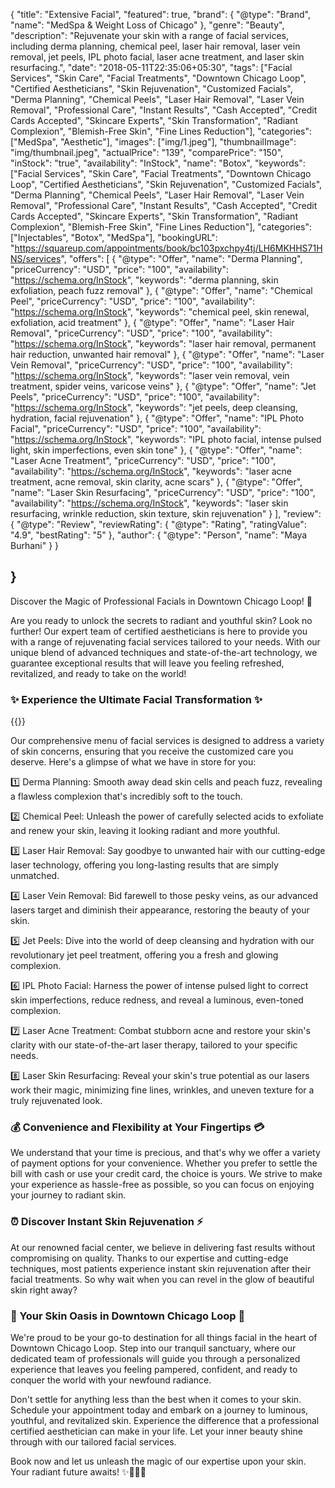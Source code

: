 {
    "title": "Extensive Facial",
    "featured": true,
    "brand": {
    "@type": "Brand",
    "name": "MedSpa & Weight Loss of Chicago"
  },
   "genre": "Beauty",
    "description": "Rejuvenate your skin with a range of facial services, including derma planning, chemical peel, laser hair removal, laser vein removal, jet peels, IPL photo facial, laser acne treatment, and laser skin resurfacing.",
    "date": "2018-05-11T22:35:06+05:30",
    "tags": ["Facial Services", "Skin Care", "Facial Treatments", "Downtown Chicago Loop", "Certified Aestheticians", "Skin Rejuvenation", "Customized Facials", "Derma Planning", "Chemical Peels", "Laser Hair Removal", "Laser Vein Removal", "Professional Care", "Instant Results", "Cash Accepted", "Credit Cards Accepted", "Skincare Experts", "Skin Transformation", "Radiant Complexion", "Blemish-Free Skin", "Fine Lines Reduction"],
    "categories": ["MedSpa", "Aesthetic"],
    "images": ["img/1.jpeg"],
    "thumbnailImage": "img/thumbnail.jpeg",
    "actualPrice": "139",
    "comparePrice": "150",
    "inStock": "true",
    "availability": "InStock",
    "name": "Botox",
    "keywords":["Facial Services", "Skin Care", "Facial Treatments", "Downtown Chicago Loop", "Certified Aestheticians", "Skin Rejuvenation", "Customized Facials", "Derma Planning", "Chemical Peels", "Laser Hair Removal", "Laser Vein Removal", "Professional Care", "Instant Results", "Cash Accepted", "Credit Cards Accepted", "Skincare Experts", "Skin Transformation", "Radiant Complexion", "Blemish-Free Skin", "Fine Lines Reduction"],
    "categories": ["Injectables", "Botox", "MedSpa"],
    "bookingURL": "https://squareup.com/appointments/book/bc103pxchpy4tj/LH6MKHHS71HNS/services", 
  "offers": [
    {
      "@type": "Offer",
      "name": "Derma Planning",
      "priceCurrency": "USD",
      "price": "100",
      "availability": "https://schema.org/InStock",
      "keywords": "derma planning, skin exfoliation, peach fuzz removal"
    },
    {
      "@type": "Offer",
      "name": "Chemical Peel",
      "priceCurrency": "USD",
      "price": "100",
      "availability": "https://schema.org/InStock",
      "keywords": "chemical peel, skin renewal, exfoliation, acid treatment"
    },
    {
      "@type": "Offer",
      "name": "Laser Hair Removal",
      "priceCurrency": "USD",
      "price": "100",
      "availability": "https://schema.org/InStock",
      "keywords": "laser hair removal, permanent hair reduction, unwanted hair removal"
    },
    {
      "@type": "Offer",
      "name": "Laser Vein Removal",
      "priceCurrency": "USD",
      "price": "100",
      "availability": "https://schema.org/InStock",
      "keywords": "laser vein removal, vein treatment, spider veins, varicose veins"
    },
    {
      "@type": "Offer",
      "name": "Jet Peels",
      "priceCurrency": "USD",
      "price": "100",
      "availability": "https://schema.org/InStock",
      "keywords": "jet peels, deep cleansing, hydration, facial rejuvenation"
    },
    {
      "@type": "Offer",
      "name": "IPL Photo Facial",
      "priceCurrency": "USD",
      "price": "100",
      "availability": "https://schema.org/InStock",
      "keywords": "IPL photo facial, intense pulsed light, skin imperfections, even skin tone"
    },
    {
      "@type": "Offer",
      "name": "Laser Acne Treatment",
      "priceCurrency": "USD",
      "price": "100",
      "availability": "https://schema.org/InStock",
      "keywords": "laser acne treatment, acne removal, skin clarity, acne scars"
    },
    {
      "@type": "Offer",
      "name": "Laser Skin Resurfacing",
      "priceCurrency": "USD",
      "price": "100",
      "availability": "https://schema.org/InStock",
      "keywords": "laser skin resurfacing, wrinkle reduction, skin texture, skin rejuvenation"
    }
  ],
   "review": {
    "@type": "Review",
    "reviewRating": {
      "@type": "Rating",
      "ratingValue": "4.9",
      "bestRating": "5"
    },
    "author": {
      "@type": "Person",
      "name": "Maya Burhani"
    }
  }

}
----

Discover the Magic of Professional Facials in Downtown Chicago Loop! 🌟

Are you ready to unlock the secrets to radiant and youthful skin? Look no further! Our expert team of certified aestheticians is here to provide you with a range of rejuvenating facial services tailored to your needs. With our unique blend of advanced techniques and state-of-the-art technology, we guarantee exceptional results that will leave you feeling refreshed, revitalized, and ready to take on the world!

### ✨ Experience the Ultimate Facial Transformation ✨

{{<responsive-image filename="img/Chemical_Peel.jpg" alt="Facial Transformation in Downtown Chicago Loop">}}

Our comprehensive menu of facial services is designed to address a variety of skin concerns, ensuring that you receive the customized care you deserve. Here's a glimpse of what we have in store for you:

1️⃣ Derma Planning: Smooth away dead skin cells and peach fuzz, revealing a flawless complexion that's incredibly soft to the touch.

2️⃣ Chemical Peel: Unleash the power of carefully selected acids to exfoliate and renew your skin, leaving it looking radiant and more youthful.

3️⃣ Laser Hair Removal: Say goodbye to unwanted hair with our cutting-edge laser technology, offering you long-lasting results that are simply unmatched.

4️⃣ Laser Vein Removal: Bid farewell to those pesky veins, as our advanced lasers target and diminish their appearance, restoring the beauty of your skin.

5️⃣ Jet Peels: Dive into the world of deep cleansing and hydration with our revolutionary jet peel treatment, offering you a fresh and glowing complexion.

6️⃣ IPL Photo Facial: Harness the power of intense pulsed light to correct skin imperfections, reduce redness, and reveal a luminous, even-toned complexion.

7️⃣ Laser Acne Treatment: Combat stubborn acne and restore your skin's clarity with our state-of-the-art laser therapy, tailored to your specific needs.

8️⃣ Laser Skin Resurfacing: Reveal your skin's true potential as our lasers work their magic, minimizing fine lines, wrinkles, and uneven texture for a truly rejuvenated look.

### 💰 Convenience and Flexibility at Your Fingertips 💳

We understand that your time is precious, and that's why we offer a variety of payment options for your convenience. Whether you prefer to settle the bill with cash or use your credit card, the choice is yours. We strive to make your experience as hassle-free as possible, so you can focus on enjoying your journey to radiant skin.

### ⏰ Discover Instant Skin Rejuvenation ⚡️

At our renowned facial center, we believe in delivering fast results without compromising on quality. Thanks to our expertise and cutting-edge techniques, most patients experience instant skin rejuvenation after their facial treatments. So why wait when you can revel in the glow of beautiful skin right away?

### 📍 Your Skin Oasis in Downtown Chicago Loop 🌆

We're proud to be your go-to destination for all things facial in the heart of Downtown Chicago Loop. Step into our tranquil sanctuary, where our dedicated team of professionals will guide you through a personalized experience that leaves you feeling pampered, confident, and ready to conquer the world with your newfound radiance.

Don't settle for anything less than the best when it comes to your skin. Schedule your appointment today and embark on a journey to luminous, youthful, and revitalized skin. Experience the difference that a professional certified aesthetician can make in your life. Let your inner beauty shine through with our tailored facial services.

Book now and let us unleash the magic of our expertise upon your skin. Your radiant future awaits! ✨💆‍♀️💖

